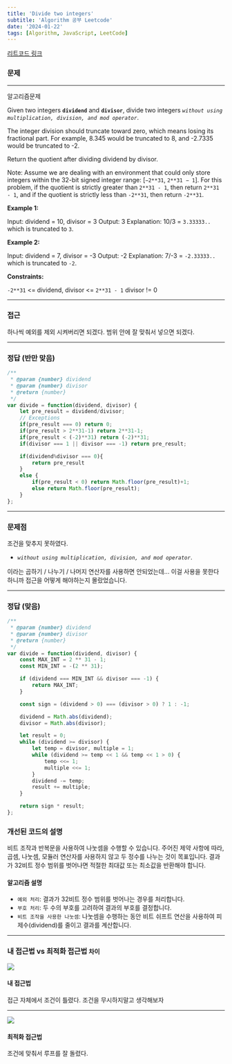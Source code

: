 ```yaml
---
title: 'Divide two integers'
subtitle: 'Algorithm 공부 Leetcode'
date: '2024-01-22'
tags: [Algorithm, JavaScript, LeetCode]
---
```


<span class='blogLink'>[리트코드 링크](https://leetcode.com/problems/divide-two-integers/description/)</span>

### 문제

----
알고리즘문제

Given two integers **`dividend`** and **`divisor`**, divide two integers *``without using multiplication, division, and mod operator``*.

The integer division should truncate toward zero, which means losing its fractional part. For example, 8.345 would be truncated to 8, and -2.7335 would be truncated to -2.

Return the quotient after dividing dividend by divisor.

Note: Assume we are dealing with an environment that could only store integers within the 32-bit signed integer range: [`−2**31`, `2**31 − 1`]. For this problem, if the quotient is strictly greater than `2**31 - 1`, then return `2**31 - 1`, and if the quotient is strictly less than `-2**31`, then return `-2**31`.

 

**Example 1:**

Input: dividend = 10, divisor = 3
Output: 3
Explanation: 10/3 = `3.33333..` which is truncated to `3`.

**Example 2:**

Input: dividend = 7, divisor = -3
Output: -2
Explanation: 7/-3 = `-2.33333..` which is truncated to `-2`.
 

**Constraints:**

`-2**31` <= dividend, divisor <= `2**31 - 1`
divisor != 0

----

### 접근

하나씩 예외를 제외 시켜버리면 되겠다. 범위 안에 잘 맞춰서 넣으면 되겠다.

----

### 정답 (반만 맞음)

```javascript
/**
 * @param {number} dividend
 * @param {number} divisor
 * @return {number}
 */
var divide = function(dividend, divisor) {
    let pre_result = dividend/divisor;
    // Exceptions
    if(pre_result === 0) return 0;
    if(pre_result > 2**31-1) return 2**31-1;
    if(pre_result < (-2)**31) return (-2)**31;
    if(divisor === 1 || divisor === -1) return pre_result;

    if(dividend%divisor === 0){
        return pre_result
    }
    else {
        if(pre_result < 0) return Math.floor(pre_result)+1;
        else return Math.floor(pre_result);
    }
};
```


----

### 문제점

조건을 맞추지 못하였다.

- *``without using multiplication, division, and mod operator``*.

이라는 곱하기 / 나누기 / 나머지 연산자를 사용하면 안되었는데... 
이걸 사용을 못한다 하니까 접근을 어떻게 해야하는지 몰랐었습니다.

----

### 정답 (맞음)

```javascript
/**
 * @param {number} dividend
 * @param {number} divisor
 * @return {number}
 */
var divide = function(dividend, divisor) {
    const MAX_INT = 2 ** 31 - 1;
    const MIN_INT = -(2 ** 31);

    if (dividend === MIN_INT && divisor === -1) {
        return MAX_INT;
    }

    const sign = (dividend > 0) === (divisor > 0) ? 1 : -1;

    dividend = Math.abs(dividend);
    divisor = Math.abs(divisor);

    let result = 0;
    while (dividend >= divisor) {
        let temp = divisor, multiple = 1;
        while (dividend >= temp << 1 && temp << 1 > 0) {
            temp <<= 1;
            multiple <<= 1;
        }
        dividend -= temp;
        result += multiple;
    }

    return sign * result;
};
```


### 개선된 코드의 설명

비트 조작과 반복문을 사용하여 나눗셈을 수행할 수 있습니다. 주어진 제약 사항에 따라, 곱셈, 나눗셈, 모듈러 연산자를 사용하지 않고 두 정수를 나누는 것이 목표입니다. 결과가 32비트 정수 범위를 벗어나면 적절한 최대값 또는 최소값을 반환해야 합니다.

#### 알고리즘 설명

- `예외 처리`: 결과가 32비트 정수 범위를 벗어나는 경우를 처리합니다.
- `부호 처리`: 두 수의 부호를 고려하여 결과의 부호를 결정합니다.
- `비트 조작을 사용한 나눗셈`: 나눗셈을 수행하는 동안 비트 쉬프트 연산을 사용하여 피제수(dividend)를 줄이고 결과를 계산합니다.

----

### 내 접근법 vs 최적화 접근법 `차이`

<img className='blogImage' src='/blog/divide_two_wrong.png'>

#### **내 접근법**

접근 자체에서 조건이 틀렸다. 조건을 무시하지말고 생각해보자

----



<img className='blogImage' src='/blog/divide_two_answer.png'>

#### **최적화 접근법**

조건에 맞춰서 루프를 잘 돌렸다.



